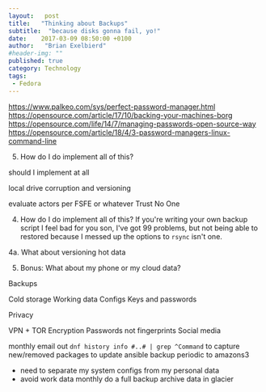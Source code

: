 ```yaml
---
layout:   post
title:   "Thinking about Backups"
subtitle:  "because disks gonna fail, yo!"
date:    2017-03-09 08:50:00 +0100
author:   "Brian Exelbierd"
#header-img: ""
published: true
category: Technology
tags:
 - Fedora
---
```


https://www.palkeo.com/sys/perfect-password-manager.html
https://opensource.com/article/17/10/backing-your-machines-borg
https://opensource.com/life/14/7/managing-passwords-open-source-way
https://opensource.com/article/18/4/3-password-managers-linux-command-line

5. How do I do implement all of this?

should I implement at all

local drive corruption and versioning

evaluate actors per FSFE or whatever
Trust No One

4. How do I do implement all of this?
If you're writing your own backup script I feel bad for you son,
I've got 99 problems,
but not being able to restored because I messed up the options to `rsync` isn't one.

4a. What about versioning hot data

5. Bonus: What about my phone or my cloud data?


Backups

Cold storage
Working data
Configs
Keys and passwords

Privacy

VPN + TOR
Encryption
Passwords not fingerprints
Social media

monthly email out `dnf history info #..# | grep ^Command` to capture new/removed packages to update ansible
backup periodic to amazons3
  - need to separate my system configs from my personal data
  - avoid work data
monthly do a full backup
archive data in glacier
